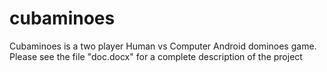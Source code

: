 # cubaminoes
Cubaminoes is a two player Human vs Computer Android dominoes game. Please see the file "doc.docx" for a complete description of the project
